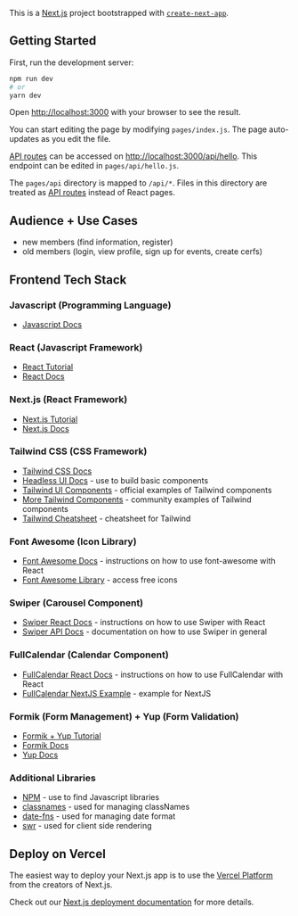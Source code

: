 This is a [Next.js](https://nextjs.org/) project bootstrapped with [`create-next-app`](https://github.com/vercel/next.js/tree/canary/packages/create-next-app).

## Getting Started

First, run the development server:

```bash
npm run dev
# or
yarn dev
```

Open [http://localhost:3000](http://localhost:3000) with your browser to see the result.

You can start editing the page by modifying `pages/index.js`. The page auto-updates as you edit the file.

[API routes](https://nextjs.org/docs/api-routes/introduction) can be accessed on [http://localhost:3000/api/hello](http://localhost:3000/api/hello). This endpoint can be edited in `pages/api/hello.js`.

The `pages/api` directory is mapped to `/api/*`. Files in this directory are treated as [API routes](https://nextjs.org/docs/api-routes/introduction) instead of React pages.

## Audience + Use Cases

- new members (find information, register)
- old members (login, view profile, sign up for events, create cerfs)

## Frontend Tech Stack

### Javascript (Programming Language)

- [Javascript Docs](https://developer.mozilla.org/en-US/docs/Web/JavaScript/A_re-introduction_to_JavaScript)

### React (Javascript Framework)

- [React Tutorial](https://reactjs.org/tutorial/tutorial.html)
- [React Docs](https://reactjs.org/docs/getting-started.html)

### Next.js (React Framework)

- [Next.js Tutorial](https://nextjs.org/learn)
- [Next.js Docs](https://nextjs.org/docs/getting-started)

### Tailwind CSS (CSS Framework)

- [Tailwind CSS Docs](https://tailwindcss.com/docs/utility-first)
- [Headless UI Docs](https://headlessui.dev/) - use to build basic components
- [Tailwind UI Components](https://tailwindui.com/#components) - official examples of Tailwind components
- [More Tailwind Components](https://tailwindcomponents.com/) - community examples of Tailwind components
- [Tailwind Cheatsheet](https://tailwindcomponents.com/cheatsheet/) - cheatsheet for Tailwind

### Font Awesome (Icon Library)

- [Font Awesome Docs](https://fontawesome.com/v5.15/how-to-use/on-the-web/using-with/react) - instructions on how to use font-awesome with React
- [Font Awesome Library](https://fontawesome.com/v5.15/icons?d=gallery&p=2&m=free) - access free icons

### Swiper (Carousel Component)

- [Swiper React Docs](https://swiperjs.com/react) - instructions on how to use Swiper with React
- [Swiper API Docs](https://swiperjs.com/swiper-api) - documentation on how to use Swiper in general

### FullCalendar (Calendar Component)

- [FullCalendar React Docs](https://fullcalendar.io/docs/react) - instructions on how to use FullCalendar with React
- [FullCalendar NextJS Example](https://github.com/fullcalendar/fullcalendar-example-projects/tree/master/next) - example for NextJS

### Formik (Form Management) + Yup (Form Validation)

- [Formik + Yup Tutorial](https://formik.org/docs/tutorial)
- [Formik Docs](https://formik.org/docs/api/formik)
- [Yup Docs](https://github.com/jquense/yup)

### Additional Libraries

- [NPM](https://www.npmjs.com/) - use to find Javascript libraries
- [classnames](https://www.npmjs.com/package/classnames) - used for managing classNames
- [date-fns](https://date-fns.org/docs/Getting-Started#introduction) - used for managing date format
- [swr](https://swr.vercel.app/getting-started) - used for client side rendering

## Deploy on Vercel

The easiest way to deploy your Next.js app is to use the [Vercel Platform](https://vercel.com/new?utm_medium=default-template&filter=next.js&utm_source=create-next-app&utm_campaign=create-next-app-readme) from the creators of Next.js.

Check out our [Next.js deployment documentation](https://nextjs.org/docs/deployment) for more details.
